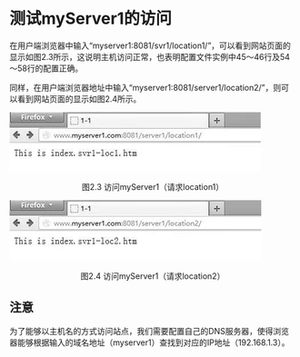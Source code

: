 # 测试myServer1的访问

在用户端浏览器中输入“myserver1:8081/svr1/location1/”，可以看到网站页面的显示如图2.3所示，这说明主机访问正常，也表明配置文件实例中45～46行及54～58行的配置正确。

同样，在用户端浏览器地址中输入“myserver1:8081/server1/location2/”，则可以看到网站页面的显示如图2.4所示。

![请求location1](../../images/server1_1.jpg)
<center>图2.3 访问myServer1（请求location1）</center>

![请求location1](../../images/server1_2.jpg)
<center>图2.4 访问myServer1（请求location2）</center>

## 注意

为了能够以主机名的方式访问站点，我们需要配置自己的DNS服务器，使得浏览器能够根据输入的域名地址（myserver1）查找到对应的IP地址（192.168.1.3）。